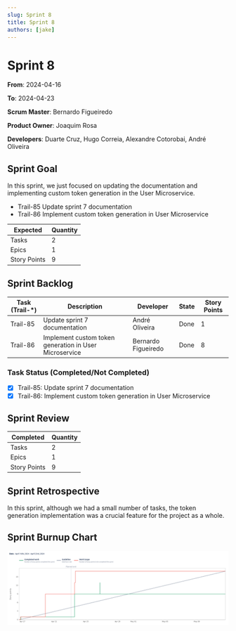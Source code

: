 ```yaml
---
slug: Sprint 8
title: Sprint 8
authors: [jake]
---
```


# Sprint 8

**From**: 2024-04-16

**To**: 2024-04-23

**Scrum Master**: Bernardo Figueiredo

**Product Owner**: Joaquim Rosa

**Developers**: Duarte Cruz, Hugo Correia, Alexandre Cotorobai, André Oliveira

## Sprint Goal

In this sprint, we just focused on updating the documentation and implementing custom token generation in the User Microservice.

- Trail-85 Update sprint 7 documentation
- Trail-86 Implement custom token generation in User Microservice

| Expected     | Quantity |
| ------------ | -------- |
| Tasks        | 2        |
| Epics        | 1        |
| Story Points | 9        |

## Sprint Backlog

| Task (Trail-\*) | Description                                            | Developer           | State | Story Points |
| --------------- | ------------------------------------------------------ | ------------------- | ----- | ------------ |
| Trail-85        | Update sprint 7 documentation                          | André Oliveira      | Done  | 1            |
| Trail-86        | Implement custom token generation in User Microservice | Bernardo Figueiredo | Done  | 8            |

### Task Status (Completed/Not Completed)

- [x] Trail-85: Update sprint 7 documentation
- [x] Trail-86: Implement custom token generation in User Microservice

## Sprint Review

| Completed    | Quantity |
| ------------ | -------- |
| Tasks        | 2        |
| Epics        | 1        |
| Story Points | 9        |

## Sprint Retrospective

In this sprint, although we had a small number of tasks, the token generation implementation was a crucial feature for the project as a whole.

## Sprint Burnup Chart

![Burndown Chart](../../static/img/sprints/burndown_chart_sprint_8.png)
